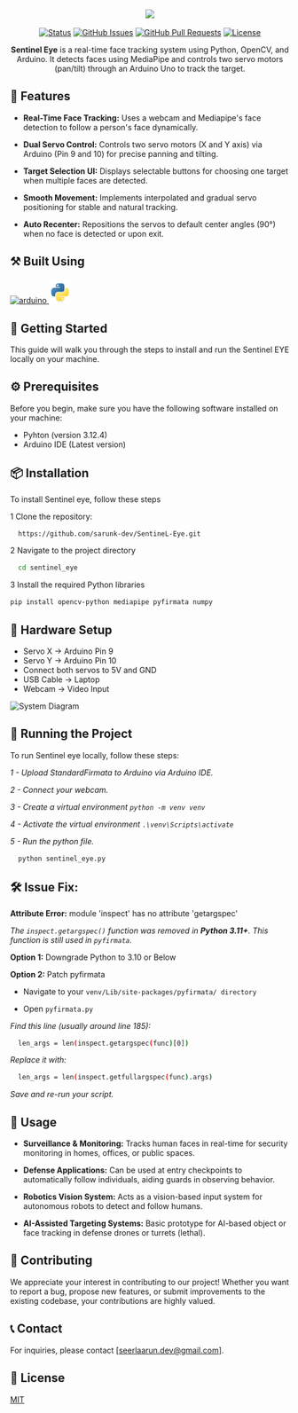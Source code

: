 
<br>

<div id="top">
<p align="center">
  <a href="https://github.com/sarunk-dev/SentineL-Eye" target="_blank" rel="noopener noreferrer">
    <img width = "200" src="https://i.postimg.cc/MHBg5XZC/1-initial-letter-e-for-eye-vision-logo-design-vector.jpg">
  </a>
</p>
</div>

<div align="center">

[![Status](https://img.shields.io/badge/status-active-success.svg)]()
[![GitHub Issues](https://img.shields.io/github/issues/ssrikanthreddy/Alertr.svg)](https://github.com/sarunk-dev/SentineL-Eye/issues)
[![GitHub Pull Requests](https://img.shields.io/github/issues-pr/ssrikanthreddy/Resonex)](https://github.com/sarunk-dev/SentineL-Eye/pulls)
[![License](https://img.shields.io/badge/license-MIT-yellow.svg)](LICENSE.md)

**Sentinel Eye** is a real-time face tracking system using Python, OpenCV, and Arduino. It detects faces using MediaPipe and controls two servo motors (pan/tilt) through an Arduino Uno to track the target.

</div>

## 💫 Features

- **Real-Time Face Tracking:** Uses a webcam and Mediapipe's face detection to follow a person's face dynamically.

- **Dual Servo Control:** Controls two servo motors (X and Y axis) via Arduino (Pin 9 and 10) for precise panning and tilting.

- **Target Selection UI:** Displays selectable buttons for choosing one target when multiple faces are detected.

- **Smooth Movement:** Implements interpolated and gradual servo positioning for stable and natural tracking.

- **Auto Recenter:** Repositions the servos to default center angles (90°) when no face is detected or upon exit.
## ⚒️ Built Using
</p>

<h3 align="left"></h3>
<p align="left"> <a href="https://www.arduino.cc/" target="_blank" rel="noreferrer"> <img src="https://cdn.worldvectorlogo.com/logos/arduino-1.svg" alt="arduino" width="40" height="40"/> </a> <a href="https://www.python.org" target="_blank" rel="noreferrer"> <img src="https://raw.githubusercontent.com/devicons/devicon/master/icons/python/python-original.svg" alt="python" width="40" height="40"/> </a> </p>

## 🚀 Getting Started
This guide will walk you through the steps to install and run the Sentinel EYE locally on your machine.
## ⚙️ Prerequisites

Before you begin, make sure you have the following software installed on your machine:

- Pyhton (version 3.12.4)
- Arduino IDE (Latest version)
## 📦 Installation
To install Sentinel eye, follow these steps

1 Clone the repository:
```bash
  https://github.com/sarunk-dev/SentineL-Eye.git
```
2 Navigate to the project directory
```bash
  cd sentinel_eye
```
3 Install the required Python libraries
```bash
pip install opencv-python mediapipe pyfirmata numpy
```
## 🔧 Hardware Setup

- Servo X → Arduino Pin 9  
- Servo Y → Arduino Pin 10  
- Connect both servos to 5V and GND
- USB Cable → Laptop
- Webcam → Video Input

![System Diagram](https://media-hosting.imagekit.io/98b8ae1a6ae04808/Capture.PNG?Expires=1839000681&Key-Pair-Id=K2ZIVPTIP2VGHC&Signature=Mi~DtI3kkv9vaaLg-kzvnQUGPbnkJwWY1XufwLL5VeC6PMiVHFmizHrGuILvvZFvsKykvK2XU5hRqXGQtO26n4Rzi8yigILLHIr~ih5-KofLezaRNruJXtYNvzIBzyAjrwHbQJYKmiiq5g3BaK~gIH8od4vcoR0pZM3~ewa4-Dm25REg20LoU~3tDgmH9NcuIkyQDi8ol-re8vcKtt9Fp~m45k2znuhv1PdYuGeLQZpYpTXu-fITEzG4rqR6wZxWLevYf0Wa56zsVi0ugl3ZuXlWJ1vQTRWhWPK7ePc~VVB8DpxtbJkULNkXGLS1m8deJ99rr7QAYYcGcCsBgqfg-A__)
## 🏃 Running the Project

To run Sentinel eye locally, follow these steps:

*1 - Upload StandardFirmata to Arduino via Arduino IDE.*

*2 - Connect your webcam.*

*3 - Create a virtual environment `python -m venv venv`*

*4 - Activate the virtual environment `.\venv\Scripts\activate`*

*5 - Run the python file.*

```bash
  python sentinel_eye.py
```


## 🛠 Issue Fix:

**Attribute Error:** module 'inspect' has no attribute 'getargspec'


*The `inspect.getargspec()` function was removed in **Python 3.11+**. 
This function is still used in `pyfirmata`.*

**Option 1:** Downgrade Python to 3.10 or Below 


**Option 2:** Patch pyfirmata
- Navigate to your `venv/Lib/site-packages/pyfirmata/ directory`

- Open `pyfirmata.py`

*Find this line (usually around line 185):*

```bash
  len_args = len(inspect.getargspec(func)[0])
```
*Replace it with:*
```bash
  len_args = len(inspect.getfullargspec(func).args)
```
*Save and re-run your script.*

## 🎯 Usage

-  **Surveillance & Monitoring:** Tracks human faces in real-time for security monitoring in homes, offices, or public spaces.

-  **Defense Applications:** Can be used at entry checkpoints to automatically follow individuals, aiding guards in observing behavior.

-  **Robotics Vision System:** Acts as a vision-based input system for autonomous robots to detect and follow humans.

-  **AI-Assisted Targeting Systems:** Basic prototype for AI-based object or face tracking in defense drones or turrets (lethal).
## 🤝 Contributing

We appreciate your interest in contributing to our project! Whether you want to report a bug, propose new features, or submit improvements to the existing codebase, your contributions are highly valued.
## 📞 Contact

For inquiries, please contact [seerlaarun.dev@gmail.com].
## 📄 License

[MIT](https://choosealicense.com/licenses/mit/)


